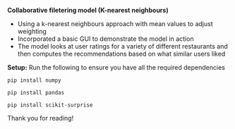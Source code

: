 **Collaborative filetering model (K-nearest neighbours)**

* Using a k-nearest neighbours approach with mean values to adjust weighting
* Incorporated a basic GUI to demonstrate the model in action
* The model looks at user ratings for a variety of different restaurants and then computes the recommendations based on what similar users liked

**Setup:**
Run the following to ensure you have all the required dependencies
    
```pip install numpy```

```pip install pandas```

```pip install scikit-surprise```

Thank you for reading!